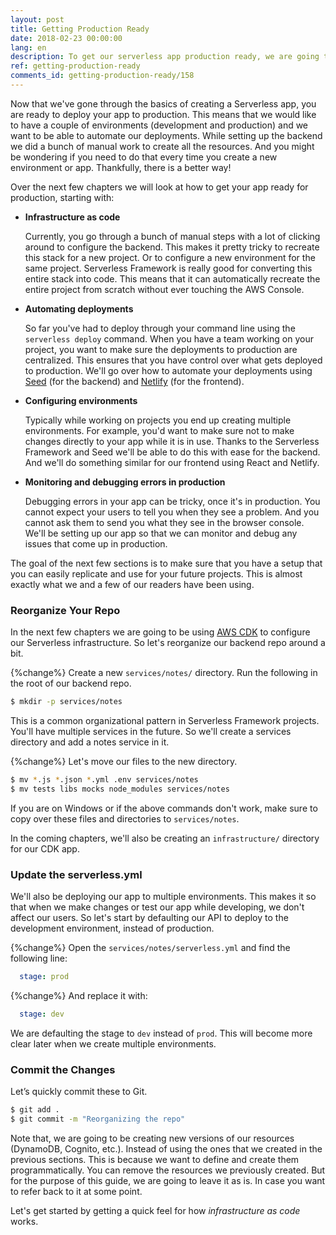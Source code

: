 ```yaml
---
layout: post
title: Getting Production Ready
date: 2018-02-23 00:00:00
lang: en
description: To get our serverless app production ready, we are going to have to configure it using Infrastructure as Code. We are also going to need to configure separate environments for dev/production and automate our deployments.
ref: getting-production-ready
comments_id: getting-production-ready/158
---
```


Now that we've gone through the basics of creating a Serverless app, you are ready to deploy your app to production. This means that we would like to have a couple of environments (development and production) and we want to be able to automate our deployments. While setting up the backend we did a bunch of manual work to create all the resources. And you might be wondering if you need to do that every time you create a new environment or app. Thankfully, there is a better way!

Over the next few chapters we will look at how to get your app ready for production, starting with:

- **Infrastructure as code**

  Currently, you go through a bunch of manual steps with a lot of clicking around to configure the backend. This makes it pretty tricky to recreate this stack for a new project. Or to configure a new environment for the same project. Serverless Framework is really good for converting this entire stack into code. This means that it can automatically recreate the entire project from scratch without ever touching the AWS Console.

- **Automating deployments**

  So far you've had to deploy through your command line using the `serverless deploy` command. When you have a team working on your project, you want to make sure the deployments to production are centralized. This ensures that you have control over what gets deployed to production. We'll go over how to automate your deployments using [Seed](https://seed.run) (for the backend) and [Netlify](https://netlify.com) (for the frontend).

- **Configuring environments**

  Typically while working on projects you end up creating multiple environments. For example, you'd want to make sure not to make changes directly to your app while it is in use. Thanks to the Serverless Framework and Seed we'll be able to do this with ease for the backend. And we'll do something similar for our frontend using React and Netlify.

- **Monitoring and debugging errors in production**

  Debugging errors in your app can be tricky, once it's in production. You cannot expect your users to tell you when they see a problem. And you cannot ask them to send you what they see in the browser console. We'll be setting up our app so that we can monitor and debug any issues that come up in production.

The goal of the next few sections is to make sure that you have a setup that you can easily replicate and use for your future projects. This is almost exactly what we and a few of our readers have been using.

### Reorganize Your Repo

In the next few chapters we are going to be using [AWS CDK](https://aws.amazon.com/cdk/) to configure our Serverless infrastructure. So let's reorganize our backend repo around a bit.

{%change%} Create a new `services/notes/` directory. Run the following in the root of our backend repo.

``` bash
$ mkdir -p services/notes
```

This is a common organizational pattern in Serverless Framework projects. You'll have multiple services in the future. So we'll create a services directory and add a notes service in it.

{%change%} Let's move our files to the new directory.

``` bash
$ mv *.js *.json *.yml .env services/notes
$ mv tests libs mocks node_modules services/notes
```

If you are on Windows or if the above commands don't work, make sure to copy over these files and directories to `services/notes`.

In the coming chapters, we'll also be creating an `infrastructure/` directory for our CDK app.

### Update the serverless.yml

We'll also be deploying our app to multiple environments. This makes it so that when we make changes or test our app while developing, we don't affect our users. So let's start by defaulting our API to deploy to the development environment, instead of production.

{%change%} Open the `services/notes/serverless.yml` and find the following line:

``` yml
  stage: prod
``` 

{%change%} And replace it with:

``` yml
  stage: dev
```

We are defaulting the stage to `dev` instead of `prod`. This will become more clear later when we create multiple environments.

### Commit the Changes

Let’s quickly commit these to Git.

``` bash
$ git add .
$ git commit -m "Reorganizing the repo"
```

Note that, we are going to be creating new versions of our resources (DynamoDB, Cognito, etc.). Instead of using the ones that we created in the previous sections. This is because we want to define and create them programmatically. You can remove the resources we previously created. But for the purpose of this guide, we are going to leave it as is. In case you want to refer back to it at some point.

Let's get started by getting a quick feel for how _infrastructure as code_ works.
